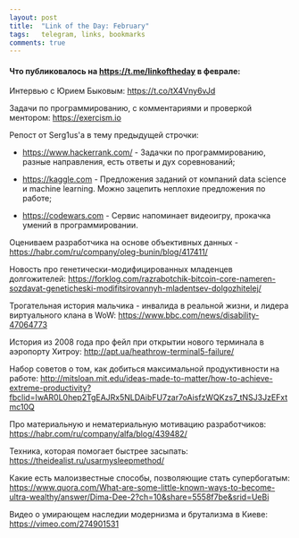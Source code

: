 ```yaml
---
layout: post
title:  "Link of the Day: February"
tags:   telegram, links, bookmarks
comments: true
---
```


#### Что публиковалось на <https://t.me/linkoftheday> в феврале:

Интервью с Юрием Быковым: <https://t.co/tX4Vny6vJd>

Задачи по программированию, с комментариями и проверкой ментором: <https://exercism.io>

Репост от Serg1us'a в тему предыдущей строчки:
  - <https://www.hackerrank.com/> - Задачки по программированию, разные направления, есть ответы и дух соревнований;

  - <https://kaggle.com> - Предложения заданий от компаний data science и machine learning. Можно зацепить неплохие предложения по работе;

  - <https://codewars.com> - Сервис напоминает видеоигру, прокачка умений в программировании.  
  
Оцениваем разработчика на основе объективных данных - <https://habr.com/ru/company/oleg-bunin/blog/417411/>
  
Новость про генетически-модифицированных младенцев долгожителей: <https://forklog.com/razrabotchik-bitcoin-core-nameren-sozdavat-geneticheski-modifitsirovannyh-mladentsev-dolgozhitelej/>
  
Трогательная история мальчика - инвалида в реальной жизни, и лидера виртуального клана в WoW: <https://www.bbc.com/news/disability-47064773>
 
История из 2008 года про фейл при открытии нового терминала в аэропорту Хитроу: <http://apt.ua/heathrow-terminal5-failure/>

Набор советов о том, как добиться максимальной продуктивности на работе: <http://mitsloan.mit.edu/ideas-made-to-matter/how-to-achieve-extreme-productivity?fbclid=IwAR0L0hep2TgEAJRx5NLDAibFU7zar7oAisfzWQKzs7_tNSJ3JzEFxtmc10Q>

Про материальную и нематериальную мотивацию разработчиков: <https://habr.com/ru/company/alfa/blog/439482/>

Техника, которая помогает быстрее засыпать: <https://theidealist.ru/usarmysleepmethod/>

Какие есть малоизвестные способы, позволяющие стать супербогатым: <https://www.quora.com/What-are-some-little-known-ways-to-become-ultra-wealthy/answer/Dima-Dee-2?ch=10&share=5558f7be&srid=UeBi>

Видео о умирающем наследии модернизма и брутализма в Киеве: <https://vimeo.com/274901531>



